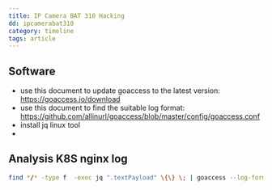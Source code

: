 ```yaml
---
title: IP Camera BAT 310 Hacking
dd: ipcamerabat310
category: timeline
tags: article
---
```


## Software
- use this document to update goaccess to the latest version: https://goaccess.io/download
- use this document to find the suitable log format: https://github.com/allinurl/goaccess/blob/master/config/goaccess.conf
- install jq linux tool
- 
## Analysis K8S nginx log
```bash
find */* -type f  -exec jq ".textPayload" \{\} \; | goaccess --log-format='%^ %^ [%h] %^ %^ [%d:%t %^] \"%r\" %^ %b \"%R\" \"%u\" %^ %^ [%v] %^:%^ %^ %T %^ %^' --date-format=%d/%b/%Y --time-format=%H:%M:%S - --with-output-resolver -o out.html
```


